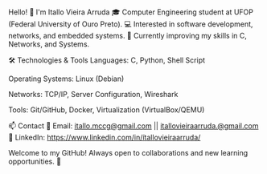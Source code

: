 Hello! 👋 I'm Itallo Vieira Arruda
🎓 Computer Engineering student at UFOP (Federal University of Ouro Preto).
💻 Interested in software development, networks, and embedded systems.
🚀 Currently improving my skills in C, Networks, and Systems.

🛠️ Technologies & Tools
Languages: C, Python, Shell Script

Operating Systems: Linux (Debian)

Networks: TCP/IP, Server Configuration, Wireshark

Tools: Git/GitHub, Docker, Virtualization (VirtualBox/QEMU)

📫 Contact
📧 Email: itallo.mccg@gmail.com || itallovieiraarruda.@gmail.com
🔗 LinkedIn: https://www.linkedin.com/in/ítallovieiraarruda/

Welcome to my GitHub! Always open to collaborations and new learning opportunities. 🚀
